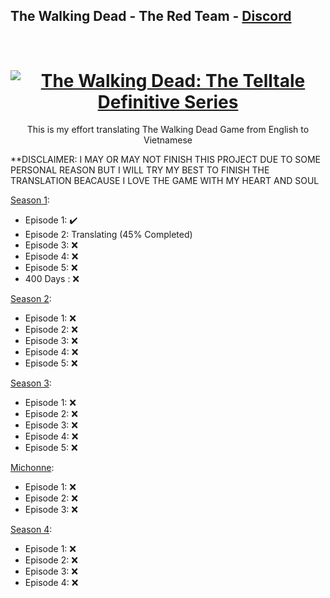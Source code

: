 ## The Walking Dead - The Red Team - [Discord](https://discord.gg/theredteam)
<h1 align="center">
  <br>
  <a href="https://store.steampowered.com/app/1449690/The_Walking_Dead_The_Telltale_Definitive_Series/"><img src="https://cdn.akamai.steamstatic.com/steam/apps/1449690/header.jpg?t=1677270974" alt="The Walking Dead: The Telltale Definitive Series"></a>
</h1>
<p align="center">
  This is my effort translating The Walking Dead Game from English to Vietnamese
</p>

**DISCLAIMER: I MAY OR MAY NOT FINISH THIS PROJECT DUE TO SOME PERSONAL REASON BUT I WILL TRY MY BEST TO FINISH THE TRANSLATION BEACAUSE I LOVE THE GAME WITH MY HEART AND SOUL

[Season 1](https://github.com/Netxv/The-Walking-Dead-The-Red-Team/tree/main/Season%201):
- Episode 1: ✔️
- Episode 2: Translating (45% Completed)
- Episode 3: ❌
- Episode 4: ❌
- Episode 5: ❌
- 400 Days : ❌

[Season 2](https://github.com/Netxv/The-Walking-Dead-The-Red-Team/tree/main/Season%202):
- Episode 1: ❌
- Episode 2: ❌
- Episode 3: ❌
- Episode 4: ❌
- Episode 5: ❌

[Season 3](https://github.com/Netxv/The-Walking-Dead-The-Red-Team/tree/main/Season%203):
- Episode 1: ❌
- Episode 2: ❌
- Episode 3: ❌
- Episode 4: ❌
- Episode 5: ❌

[Michonne](https://github.com/Netxv/The-Walking-Dead-The-Red-Team/tree/main/Michonne):
- Episode 1: ❌
- Episode 2: ❌
- Episode 3: ❌

[Season 4](https://github.com/Netxv/The-Walking-Dead-The-Red-Team/tree/main/Season%204):
- Episode 1: ❌
- Episode 2: ❌
- Episode 3: ❌
- Episode 4: ❌
